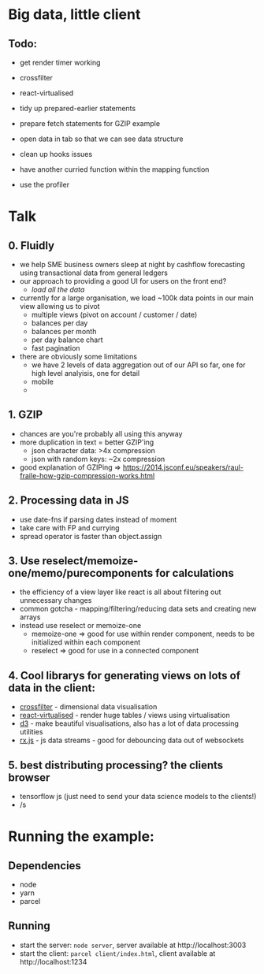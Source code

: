 # Big data, little client

## Todo:
- get render timer working
- crossfilter
- react-virtualised

- tidy up prepared-earlier statements
- prepare fetch statements for GZIP example
- open data in tab so that we can see data structure
- clean up hooks issues
- have another curried function within the mapping function
- use the profiler


# Talk
## 0. Fluidly
  - we help SME business owners sleep at night by cashflow forecasting using transactional data from general ledgers
  - our approach to providing a good UI for users on the front end?
    - *load all the data*
  - currently for a large organisation, we load ~100k data points in our main view allowing us to pivot
    - multiple views (pivot on account / customer / date)
    - balances per day
    - balances per month
    - per day balance chart
    - fast pagination
  - there are obviously some limitations
    - we have 2 levels of data aggregation out of our API so far, one for high level analyisis, one for detail
    - mobile
    - 

## 1. GZIP
  - chances are you're probably all using this anyway
  - more duplication in text = better GZIP'ing
    - json character data: >4x compression
    - json with random keys: ~2x compression
  - good explanation of GZIPing => https://2014.jsconf.eu/speakers/raul-fraile-how-gzip-compression-works.html

## 2. Processing data in JS
  - use date-fns if parsing dates instead of moment
  - take care with FP and currying
  - spread operator is faster than object.assign

## 3. Use reselect/memoize-one/memo/purecomponents for calculations
  - the efficiency of a view layer like react is all about filtering out unnecessary changes
  - common gotcha - mapping/filtering/reducing data sets and creating new arrays
  - instead use reselect or memoize-one
    - memoize-one => good for use within render component, needs to be initialized within each component
    - reselect => good for use in a connected component

## 4. Cool librarys for generating views on lots of data in the client:
  - [crossfilter](https://square.github.io/crossfilter/) - dimensional data visualisation
  - [react-virtualised](https://bvaughn.github.io/react-virtualized/#/components/Table) - render huge tables / views using virtualisation
  - [d3](https://d3js.org/) - make beautiful visualisations, also has a lot of data processing utilities
  - [rx.js](https://www.learnrxjs.io/) - js data streams - good for debouncing data out of websockets

## 5. best distributing processing? the clients browser
  - tensorflow js (just need to send your data science models to the clients!)
  - /s

# Running the example:

## Dependencies
- node
- yarn
- parcel

## Running

- start the server: `node server`, server available at http://localhost:3003
- start the client: `parcel client/index.html`, client available at http://localhost:1234  
